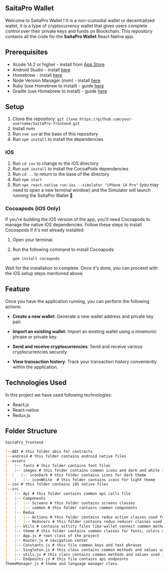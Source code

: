 
## SaitaPro Wallet
Welcome to SaitaPro Wallet ! It is a non-custodial wallet or decentralized wallet, it is a type of cryptocurrency wallet that gives users complete control over their private keys and funds on Blockchain.
This repository contains all the code for the **SaitaPro Wallet** React Native app. 


## Prerequisites
* Xcode 14.2 or higher - install from [App Store](https://apps.apple.com/gb/app/xcode/id497799835?mt=12)
* Android Studio - install [here](https://developer.android.com/studio)
* Homebrew - install [here](https://brew.sh/)
* Node Version Manager (nvm) - install [here](https://github.com/nvm-sh/nvm/blob/master/README.md#installing-and-updating)
* Ruby (use Homebrew to install) - guide [here](https://formulae.brew.sh/formula/ruby)
* Gradle (use Homebrew to install) - guide [here](https://formulae.brew.sh/formula/gradle)

## Setup
1. Clone the repository: `git clone https://github.com/your-username/SaitaPro-frontend.git`
2. Install nvm
3. Run `nvm use` at the base of this repository
4. Run `npm install` to install the dependencies

### iOS

1. Run `cd ios` to change to the iOS directory
2. Run `pod install` to install the CocoaPods dependencies
3. Run `cd ..` to return to the base of the directory
4. Run `npm start`
5. Run `npx react-native run-ios --simulator "iPhone 14 Pro"` (you may need to open a new terminal window) and the Simulator will launch running the SaitaPro Wallet 🎉

### Cocoapods (iOS Only)

If you're building the iOS version of the app, you'll need Cocoapods to manage the native iOS dependencies. Follow these steps to install Cocoapods if it's not already installed:

1. Open your terminal.
2. Run the following command to install Cocoapods:

   ```shell
   gem install cocoapods

Wait for the installation to complete. Once it's done, you can proceed with the iOS setup steps mentioned above.

## Feature

Once you have the application running, you can perform the following actions:

+ **Create a new wallet**: Generate a new wallet address and private key pair.

+ **Import an existing wallet**: Import an existing wallet using a mnemonic phrase or private key.

+ **Send and receive cryptocurrencies**: Send and receive various cryptocurrencies securely.

+ **View transaction history**: Track your transaction history conveniently within the application.


## Technologies Used

In this project we have used following technologies:

+ React.js
+ React-native
+ Redux.js

## Folder Structure

```md
SaitaPro_frontend

|--ABI # this folder abis for contracts
|--android # this folder contains android native files
|--assets 
|   |-- fonts # this folder contains font files
|   |-- images # this folder contains common icons and dark and white icons folder
|  |   |-- iconDark # this folder contains icons for dark theme
|   |   |-- iconWhite  # this folder contains icons for light theme
|--ios # this folder contains iOS native files
|--src
|   |-- Api # this folder contains common api calls file
|   |-- Components
|   |   |-- Screens # this folder contains screens classes
|   |   |-- common # this folder contains common components
|   |-- Redux 
|   |   |-- Actions # this folder contains redux action classes used for data management
|   |   |-- Reducers # this folder contains redux reducer classes used for data management
|   |-- Utils # contains uitlity files like wallet connect common methods, theme common methods and multisender abis
|   |-- theme # this folder contains common classes for fonts, colors and images
|   |-- App.js # root class of the project
|   |-- Router.js # navigation center
|   |-- Constants.js # this file common keys and text phrases 
|   |-- Singleton.js # this class contains common methods and values used inside project
|   |-- utils.js # this class contains common methods and values used inside project
|   |-- Endpoints.js # this file contains api endpoints
ThemeManager.js # theme and language manager class.
```



